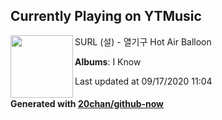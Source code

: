 ## Currently Playing on YTMusic

[<img align="left" width="100" src="https://lh3.googleusercontent.com/7lbJEuTqVEBWq18A-5Bk69LLYtpaDu89W1b2wUPmzW6YvFnlLGaKVH4ZVmQAlLoYxpuj921fhNp8dlXuUQ">](https://music.youtube.com/channel/UCPbszxOIsiQblDFv01nTHHg)

SURL (설) - 열기구 Hot Air Balloon

**Albums**: I Know

Last updated at 09/17/2020 11:04

#### Generated with [20chan/github-now](https://github.com/20chan/github-now)


<!--
**20chan/20chan** is a ✨ _special_ ✨ repository because its `README.md` (this file) appears on your GitHub profile.

Here are some ideas to get you started:

- 🔭 I’m currently working on ...
- 🌱 I’m currently learning ...
- 👯 I’m looking to collaborate on ...
- 🤔 I’m looking for help with ...
- 💬 Ask me about ...
- 📫 How to reach me: ...
- 😄 Pronouns: ...
- ⚡ Fun fact: ...
-->
